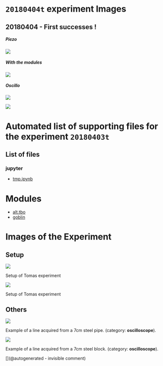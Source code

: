 # `20180404t` experiment Images

## 20180404 - First successes !

##### Piezo

![](/include/community/Tomas/20180403_181642.jpg)

##### With the modules

![](/include/community/Tomas/20180403_181645.jpg)

##### Oscillo

![](/include/community/Tomas/ADS00007.png)

![](/include/community/Tomas/ADS00008.png)




# Automated list of supporting files for the __experiment `20180403t`__

## List of files

### jupyter

* [tmp.ipynb](/tmp.ipynb)





# Modules

* [alt.tbo](/retired/alt.tbo/)
* [goblin](/goblin/)




# Images of the Experiment

## Setup

![](/include/community/Tomas/20180403_181642.jpg)

Setup of Tomas experiment

![](/include/community/Tomas/20180403_181645.jpg)

Setup of Tomas experiment

## Others

![](/include/community/Tomas/ADS00007.png)

Example of a line acquired from a 7cm steel pipe. (category: __oscilloscope__).

![](/include/community/Tomas/ADS00008.png)

Example of a line acquired from a 7cm steel block. (category: __oscilloscope__).










[](@autogenerated - invisible comment)